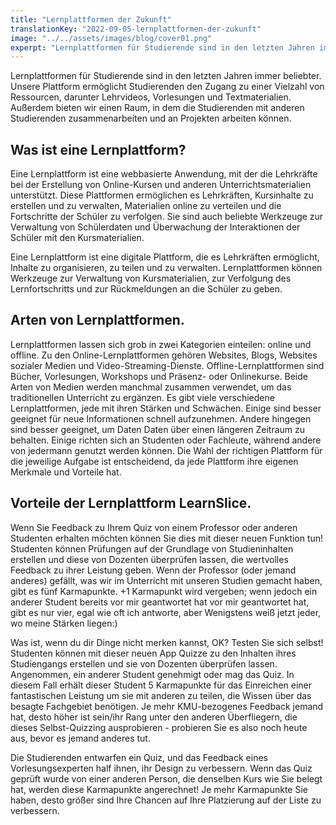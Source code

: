 ```yaml
---
title: "Lernplattformen der Zukunft"
translationKey: "2022-09-05-lernplattformen-der-zukunft"
image: "../../assets/images/blog/cover01.png"
experpt: "Lernplattformen für Studierende sind in den letzten Jahren immer beliebter. Unsere Plattform ermöglicht Studierenden den Zugang zu einer Vielzahl von Ressourcen, darunter Lehrvideos, Vorlesungen und Textmaterialien."
---
```


Lernplattformen für Studierende sind in den letzten Jahren immer beliebter. Unsere Plattform ermöglicht Studierenden den Zugang zu einer Vielzahl von Ressourcen, darunter Lehrvideos, Vorlesungen und Textmaterialien. Außerdem bieten wir einen Raum, in dem die Studierenden mit anderen Studierenden zusammenarbeiten und an Projekten arbeiten können.

## Was ist eine Lernplattform?

Eine Lernplattform ist eine webbasierte Anwendung, mit der die Lehrkräfte bei der Erstellung von Online-Kursen und anderen Unterrichtsmaterialien unterstützt. Diese Plattformen ermöglichen es Lehrkräften, Kursinhalte zu erstellen und zu verwalten, Materialien online zu verteilen und die Fortschritte der Schüler zu verfolgen. Sie sind auch beliebte Werkzeuge zur Verwaltung von Schülerdaten und Überwachung der Interaktionen der Schüler mit den Kursmaterialien.

Eine Lernplattform ist eine digitale Plattform, die es Lehrkräften ermöglicht, Inhalte zu organisieren, zu teilen und zu verwalten. Lernplattformen können Werkzeuge zur Verwaltung von Kursmaterialien, zur Verfolgung des Lernfortschritts und zur Rückmeldungen an die Schüler zu geben.

## Arten von Lernplattformen.

Lernplattformen lassen sich grob in zwei Kategorien einteilen: online und offline. Zu den Online-Lernplattformen gehören Websites, Blogs, Websites sozialer Medien und Video-Streaming-Dienste. Offline-Lernplattformen sind Bücher, Vorlesungen, Workshops und Präsenz- oder Onlinekurse. Beide Arten von Medien werden manchmal zusammen verwendet, um das traditionellen Unterricht zu ergänzen. Es gibt viele verschiedene Lernplattformen, jede mit ihren Stärken und Schwächen. Einige sind besser geeignet für neue Informationen schnell aufzunehmen. Andere hingegen sind besser geeignet, um Daten Daten über einen längeren Zeitraum zu behalten. Einige richten sich an Studenten oder Fachleute, während andere von jedermann genutzt werden können. Die Wahl der richtigen Plattform für die jeweilige Aufgabe ist entscheidend, da jede Plattform ihre eigenen Merkmale und Vorteile hat.

## Vorteile der Lernplattform LearnSlice.

Wenn Sie Feedback zu Ihrem Quiz von einem Professor oder anderen Studenten erhalten möchten können Sie dies mit dieser neuen Funktion tun! Studenten können Prüfungen auf der Grundlage von Studieninhalten erstellen und diese von Dozenten überprüfen lassen, die wertvolles Feedback zu ihrer Leistung geben. Wenn der Professor (oder jemand anderes) gefällt, was wir im Unterricht mit unseren Studien gemacht haben, gibt es fünf Karmapunkte. +1 Karmapunkt wird vergeben; wenn jedoch ein anderer Student bereits vor mir geantwortet hat vor mir geantwortet hat, gibt es nur vier, egal wie oft ich antworte, aber Wenigstens weiß jetzt jeder, wo meine Stärken liegen:)

Was ist, wenn du dir Dinge nicht merken kannst, OK? Testen Sie sich selbst! Studenten können mit dieser neuen App Quizze zu den Inhalten ihres Studiengangs erstellen und sie von Dozenten überprüfen lassen. Angenommen, ein anderer Student genehmigt oder mag das Quiz. In diesem Fall erhält dieser Student 5 Karmapunkte für das Einreichen einer fantastischen Leistung um sie mit anderen zu teilen, die Wissen über das besagte Fachgebiet benötigen.
Je mehr KMU-bezogenes Feedback jemand hat, desto höher ist sein/ihr Rang unter den anderen Überfliegern, die dieses Selbst-Quizzing ausprobieren - probieren Sie es also noch heute aus, bevor es jemand anderes tut.

Die Studierenden entwarfen ein Quiz, und das Feedback eines Vorlesungsexperten half ihnen, ihr Design zu verbessern. Wenn das Quiz geprüft wurde von einer anderen Person, die denselben Kurs wie Sie belegt hat, werden diese Karmapunkte angerechnet! Je mehr Karmapunkte Sie haben, desto größer sind Ihre Chancen auf Ihre Platzierung auf der Liste zu verbessern.
